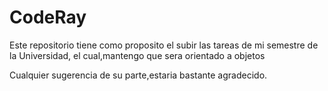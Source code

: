 # CodeRay
Este repositorio tiene como proposito el subir las tareas de mi semestre de la Universidad, el cual,mantengo que sera orientado a objetos

Cualquier sugerencia de su parte,estaria bastante agradecido.
